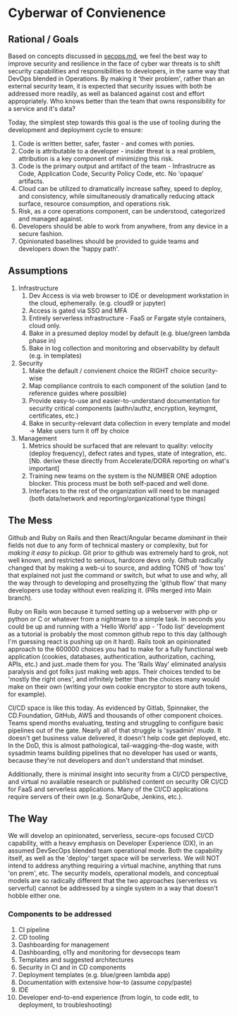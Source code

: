 # Cyberwar of Convienence

## Rational / Goals

Based on concepts discussed in [secops.md](secops.md), we feel the best way to improve security and resilience in the face of cyber war threats is to shift security capabilities and responsibilities to developers, in the same way that DevOps blended in Operations.  By making it 'their problem', rather than an external security team, it is expected that security issues with both be addressed more readily, as well as balanced against cost and effort appropriately.  Who knows better than the team that owns responsibility for a service and it's data?

Today, the simplest step towards this goal is the use of tooling during the development and deployment cycle to ensure:

1. Code is written better, safer, faster - and comes with ponies.
2. Code is attributable to a developer - insider threat is a real problem, attribution is a key component of minimizing this risk.
3. Code is the primary output and artifact of the team - Infrastrucre as Code, Application Code, Security Policy Code, etc.  No 'opaque' artifacts.
4. Cloud can be utilized to dramatically increase saftey, speed to deploy, and consistency, while simultaneously dramatically reducing attack surface, resource consumption, and operations risk.
5. Risk, as a core operations component, can be understood, categorized and managed against.
6. Developers should be able to work from anywhere, from any device in a secure fashion.
7. Opinionated baselines should be provided to guide teams and developers down the 'happy path'.  

## Assumptions

1. Infrastructure
    1. Dev Access is via web browser to IDE or development workstation in the cloud, ephemerally. (e.g. cloud9 or jupyter)
    2. Access is gated via SSO and MFA
    3. Entirely serverless infrastructure - FaaS or Fargate style containers, cloud only.
    4. Bake in a presumed deploy model by default (e.g. blue/green lambda phase in)
    5. Bake in log collection and monitoring and observability by default (e.g. in templates)
2. Security
    1. Make the default / convienent choice the RIGHT choice security-wise
    2. Map compliance controls to each component of the solution (and to reference guides where possible)
    3. Provide easy-to-use and easier-to-understand documentation for security critical components (authn/authz, encryption, keymgmt, certificates, etc.)
    4. Bake in security-relevant data collection in every template and model -> Make users turn it off by choice
3. Management
    1. Metrics should be surfaced that are relevant to quality: velocity (deploy frequency), defect rates and types, state of integration, etc.  [Nb. derive these directly from Accelerate/DORA reporting on what's important]
    2. Training new teams on the system is the NUMBER ONE adoption blocker.  This process must be both self-paced and well done.
    3. Interfaces to the rest of the organization will need to be managed (both data/network and reporting/organizational type things)

## The Mess

Github and Ruby on Rails and then React/Angular became *dominant* in their fields not due to any form of technical mastery or complexity, but for *making it easy to pickup*.  Git prior to github was extremely hard to grok, not well known, and restricted to serious, hardcore devs only.  Github radically changed that by making a web-ui to source, and adding TONS of 'how tos' that explained not just the command or switch, but what to use and why, all the way through to developing and proseltyzing the 'github flow' that many developers use today without even realizing it. (PRs merged into Main branch).

Ruby on Rails won because it turned setting up a webserver with php or python or C or whatever from a nightmare to a simple task.  In seconds you could be up and running with a 'Hello World' app - 'Todo list' development as a tutorial is probably the most common github repo to this day (although I'm guessing react is pushing up on it hard).
Rails took an opinionated approach to the 600000 choices you had to make for a fully functional web application (cookies, databases, authentication, authorization, caching, APIs, etc.) and just..made them for you.  The 'Rails Way' eliminated analysis paralysis and got folks just making web apps.  Their choices tended to be 'mostly the right ones', and infinitely better than the choices many would make on their own (writing your own cookie encryptor to store auth tokens, for example).

CI/CD space is like this today.  As evidenced by Gitlab, Spinnaker, the CD.Foundation, GitHub, AWS and thousands of other component choices.  Teams spend months evaluating, testing and struggling to configure basic pipelines out of the gate.  Nearly all of that struggle is 'sysadmin' _muda_.  It doesn't get business value delivered, it doesn't help code get deployed, etc.
In the DoD, this is almost pathological, tail-wagging-the-dog waste, with sysadmin teams building pipelines that no developer has used or wants, because they're not developers and don't understand that mindset.

Additionally, there is minimal insight into security from a CI/CD perspective, and virtual no available research or published content on security OR CI/CD for FaaS and serverless applications.  Many of the CI/CD applications require servers of their own (e.g. SonarQube, Jenkins, etc.).

## The Way

We will develop an opinionated, serverless, secure-ops focused CI/CD capability, with a heavy emphasis on Developer Experience (DX), in an assumed DevSecOps blended team operational mode.  Both the capability itself, as well as the 'deploy' target space will be serverless.  We will NOT intend to address anything requiring a virtual machine, anything that runs 'on prem', etc.  The security models, operational models, and conceptual models are so radically different that the two approaches (serverless vs serverful) cannot be addressed by a single system in a way that doesn't hobble either one.

### Components to be addressed

1. CI pipeline
2. CD tooling
3. Dashboarding for management
4. Dashboarding, o11y and monitoring for devsecops team
5. Templates and suggested architectures
6. Security in CI and in CD components
7. Deployment templates (e.g. blue/green lambda app)
8. Documentation with extensive how-to (assume copy/paste)
9. IDE
10. Developer end-to-end experience (from login, to code edit, to deployment, to troubleshooting)
